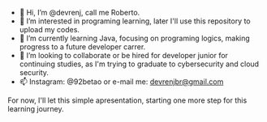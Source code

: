 - 👋 Hi, I’m @devrenj, call me Roberto.
- 👀 I’m interested in programing learning, later I'll use this repository to upload my codes.
- 🌱 I’m currently learning Java, focusing on programing logics, making progress to a future developer carrer.
- 💞️ I’m looking to collaborate or be hired for developer junior for continuing studies, as I'm trying to graduate to cybersecurity and cloud security.
- 📫 Instagram: @92betao or e-mail me: devrenjbr@gmail.com

For now, I'll let this simple apresentation, starting one more step for this learning journey.
